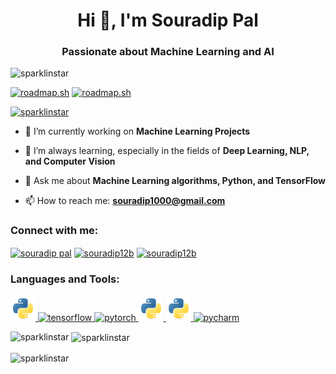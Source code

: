 <h1 align="center">Hi 👋, I'm Souradip Pal</h1>
<h3 align="center">Passionate about Machine Learning and AI</h3>

<p align="left"> <img src="https://komarev.com/ghpvc/?username=sparklinstar&label=Profile%20views&color=0e75b6&style=flat" alt="sparklinstar" /> </p>
<a href="https://roadmap.sh"><img src="https://api.roadmap.sh/v1-badge/tall/64c894e3c3203c87931e781d?variant=dark" alt="roadmap.sh"/></a>
<a href="https://roadmap.sh"><img src="https://api.roadmap.sh/v1-badge/tall/64c894e3c3203c87931e781d?variant=dark" alt="roadmap.sh"/></a>

<p align="left"> <a href="https://github.com/ryo-ma/github-profile-trophy"><img src="https://github-profile-trophy.vercel.app/?username=sparklinstar&theme=gruvbox" alt="sparklinstar" /></a> </p>

- 🔭 I’m currently working on **Machine Learning Projects**

- 🌱 I’m always learning, especially in the fields of **Deep Learning, NLP, and Computer Vision**

- 💬 Ask me about **Machine Learning algorithms, Python, and TensorFlow**

- 📫 How to reach me: **souradip1000@gmail.com**

<h3 align="left">Connect with me:</h3>
<p align="left">
<a href="https://www.linkedin.com/in/souradip-pal-46aa34246" target="blank"><img align="center" src="https://raw.githubusercontent.com/rahuldkjain/github-profile-readme-generator/master/src/images/icons/Social/linked-in-alt.svg" alt="souradip pal" height="30" width="40" /></a>
<a href="https://www.hackerrank.com/souradip12b" target="blank"><img align="center" src="https://raw.githubusercontent.com/rahuldkjain/github-profile-readme-generator/master/src/images/icons/Social/hackerrank.svg" alt="souradip12b" height="30" width="40" /></a>
<a href="https://www.leetcode.com/souradip12b" target="blank"><img align="center" src="https://raw.githubusercontent.com/rahuldkjain/github-profile-readme-generator/master/src/images/icons/Social/leet-code.svg" alt="souradip12b" height="30" width="40" /></a>
</p>

<h3 align="left">Languages and Tools:</h3>
<p align="left"> 
  <a href="https://www.python.org/" target="_blank" rel="noreferrer">
    <img src="https://raw.githubusercontent.com/devicons/devicon/master/icons/python/python-original.svg" alt="python" width="40" height="40"/>
  </a>
  <a href="https://www.tensorflow.org/" target="_blank" rel="noreferrer">
    <img src="https://www.vectorlogo.zone/logos/tensorflow/tensorflow-icon.svg" alt="tensorflow" width="40" height="40"/>
  </a>
  <a href="https://pytorch.org/" target="_blank" rel="noreferrer">
    <img src="https://www.vectorlogo.zone/logos/pytorch/pytorch-icon.svg" alt="pytorch" width="40" height="40"/>
  </a>
  <a href="https://scikit-learn.org/stable/" target="_blank" rel="noreferrer">
    <img src="https://raw.githubusercontent.com/devicons/devicon/master/icons/python/python-original.svg" alt="scikit-learn" width="40" height="40"/>
  </a>
  <a href="https://www.numpy.org/" target="_blank" rel="noreferrer">
    <img src="https://raw.githubusercontent.com/devicons/devicon/master/icons/python/python-original.svg" alt="numpy" width="40" height="40"/>
  </a>
  <a href="https://www.jetbrains.com/pycharm/" target="_blank" rel="noreferrer">
    <img src="https://www.vectorlogo.zone/logos/jetbrains/jetbrains-icon.svg" alt="pycharm" width="40" height="40"/>
  </a>
</p>

<p><img align="left" src="https://github-readme-stats.vercel.app/api/top-langs?username=sparklinstar&show_icons=true&locale=en&layout=compact" alt="sparklinstar" /></p>

<p>&nbsp;<img align="center" src="https://github-readme-stats.vercel.app/api?username=sparklinstar&show_icons=true&locale=en" alt="sparklinstar" /></p>

<p><img align="center" src="https://github-readme-streak-stats.herokuapp.com/?user=sparklinstar&" alt="sparklinstar" /></p>
